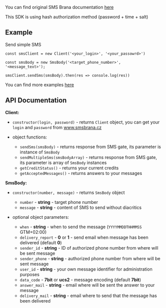 You can find original SMS Brana documentation <a href="https://www.smsbrana.cz/dokumenty/SMSconnect_dokumentace.pdf">here</a>

This SDK is using hash authorization method (password + time + salt)

Example
--------

Send simple SMS
```
const smsClient = new Client('<your_login>', '<your_passowrd>')

const smsBody = new SmsBody('<target_phone_number>', '<message_text>');

smsClient.sendSms(smsBody).then(res => console.log(res))
```

You can find more examples <a href="https://github.com/Blazik/sms-brana-nodejs-sdk/tree/master/examples">here</a>

API Documentation
-----------------

**Client:**
- `constructor(login, password)` - returns `Client` object, you can get your `login` and `password` from <a href="https://www.smsbrana.cz/nastaveni-sluzeb/sms-connect.html">www.smsbrana.cz </a>

- object functions:
    - `sendSms(smsBody)` - returns response from SMS gate, its parameter is instance of `SmsBody`
    - `sendMultipleSms(smsBodyArray)` - returns response from SMS gate, its parameter is array of `SmsBody` instances
    - `getCreditStatus()` - returns your current credits
    - `getAcceptedMessages()` - returns answers to your messages

**SmsBody:**
- `constructor(number, message)` - returns `SmsBody` object
    - `number` - **string** - target phone number
    - `message` - **string** - content of SMS to send without diacritics
    
- optional object parameters:
    - `when` - **string** - when to send the message (`YYYYMMDDTHHMMSS` GTM+02:00)
    - `delivery_report` - **0** or **1** - send email when message has been delivered (default **0**)
    - `sender_id` - **string** - ID of authorized phone number from where will be sent message
    - `sender_phone` - **string** - authorized phone number from where will be sent message
    - `user_id` - **string** - your own message identifier for administration purposes
    - `data_code` - **7bit** or **ucs2** - message encoding (default **7bit**)
    - `answer_mail` - **string** - email where will be sent the answer to your message
    - `delivery_mail` - **string** - email where to send that the message has been delivered
